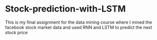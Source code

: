 # Stock-prediction-with-LSTM
This is my final assignment for the data mining course where I mined the facebook stock market data and used RNN and LSTM to predict the next stock price
